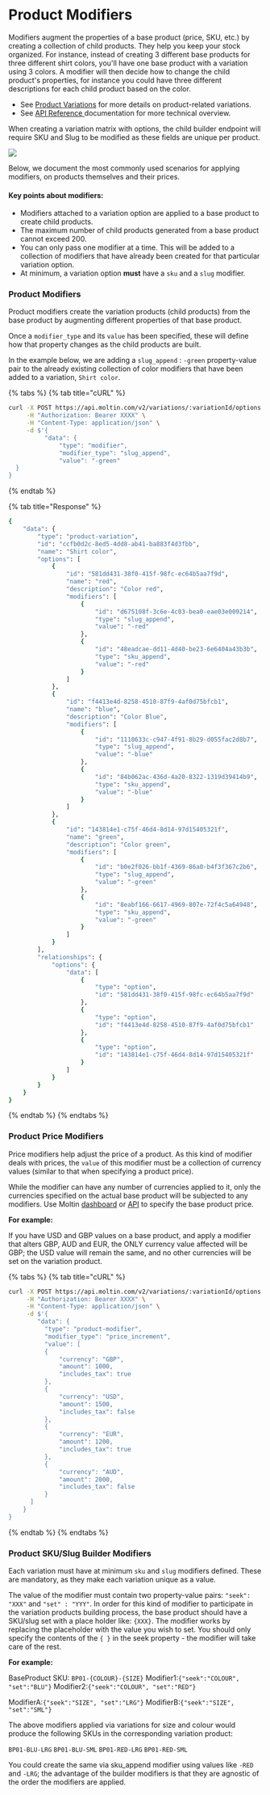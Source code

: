 # Product Modifiers

Modifiers augment the properties of a base product \(price, SKU, etc.\) by creating a collection of child products. They help you keep your stock organized. For instance, instead of creating 3 different base products for three different shirt colors, you'll have one base product with a variation using 3 colors. A modifier will then decide how to change the child product's properties, for instance you could have three different descriptions for each child product based on the color. 

* See [Product Variations](using-product-variations.md) for more details on product-related variations.
* See [API Reference ](https://docs.moltin.com/~/drafts/-LJYudcRbr7F0jcg1KME/primary/catalog/product-variations/modifiers)documentation for more technical overview.

When creating a variation matrix with options, the child builder endpoint will require SKU and Slug to be modified as these fields are unique per product.

![](../../.gitbook/assets/variations-explanation-2x.png)

Below, we document the most commonly used scenarios for applying modifiers, on products themselves and their prices.

#### Key points about modifiers:

* Modifiers attached to a variation option are applied to a base product to create child products.
* The maximum number of child products generated from a base product cannot exceed 200.
* You can only pass one modifier at a time. This will be added to a collection of modifiers that have already been created for that particular variation option.
* At minimum,  a variation option **must** have a  `sku` and a `slug` modifier.

### Product Modifiers

Product modifiers create the variation products \(child products\) from the base product by augmenting different properties of that base product. 

Once a `modifier_type` and its `value` has been specified, these will define how that property changes as the child products are built.

In the example below, we are adding a `slug_append` : `-green` property-value pair to the already existing collection of color modifiers that have been added to a variation, `Shirt color`.

{% tabs %}
{% tab title="cURL" %}
```bash
curl -X POST https://api.moltin.com/v2/variations/:variationId/options \
     -H "Authorization: Bearer XXXX" \
     -H "Content-Type: application/json" \
     -d $'{
          "data": {
              "type": "modifier",
              "modifier_type": "slug_append",
              "value": "-green"
  }
} 
```
{% endtab %}

{% tab title="Response" %}
```bash
{
    "data": {
        "type": "product-variation",
        "id": "ccfb0d2c-8ed5-4dd8-ab41-ba883f4d3fbb",
        "name": "Shirt color",
        "options": [
            {
                "id": "581dd431-38f0-415f-98fc-ec64b5aa7f9d",
                "name": "red",
                "description": "Color red",
                "modifiers": [
                    {
                        "id": "d675108f-3c6e-4c03-bea0-eae03e009214",
                        "type": "slug_append",
                        "value": "-red"
                    },
                    {
                        "id": "48eadcae-dd11-4d40-be23-6e6404a43b3b",
                        "type": "sku_append",
                        "value": "-red"
                    }
                ]
            },
            {
                "id": "f4413e4d-8258-4510-87f9-4af0d75bfcb1",
                "name": "blue",
                "description": "Color Blue",
                "modifiers": [
                    {
                        "id": "1118633c-c947-4f91-8b29-d055fac2d8b7",
                        "type": "slug_append",
                        "value": "-blue"
                    },
                    {
                        "id": "84b062ac-436d-4a20-8322-1319d39414b9",
                        "type": "sku_append",
                        "value": "-blue"
                    }
                ]
            },
            {
                "id": "143814e1-c75f-46d4-8d14-97d15405321f",
                "name": "green",
                "description": "Color green",
                "modifiers": [
                    {
                        "id": "b0e2f026-bb1f-4369-86a0-b4f3f367c2b6",
                        "type": "slug_append",
                        "value": "-green"
                    },
                    {
                        "id": "8eabf166-6617-4969-807e-72f4c5a64948",
                        "type": "sku_append",
                        "value": "-green"
                    }
                ]
            }
        ],
        "relationships": {
            "options": {
                "data": [
                    {
                        "type": "option",
                        "id": "581dd431-38f0-415f-98fc-ec64b5aa7f9d"
                    },
                    {
                        "type": "option",
                        "id": "f4413e4d-8258-4510-87f9-4af0d75bfcb1"
                    },
                    {
                        "type": "option",
                        "id": "143814e1-c75f-46d4-8d14-97d15405321f"
                    }
                ]
            }
        }
    }
}
```
{% endtab %}
{% endtabs %}

### Product Price Modifiers

Price modifiers help adjust the price of a product. As this kind of modifier deals with prices, the `value` of this modifier must be a collection of currency values \(similar to that when specifying a product price\). 

While the modifier can have any number of currencies applied to it, only the currencies specified on the actual base product will be subjected to any modifiers. Use Moltin [dashboard](https://dashboard.moltin.com) or [API](https://docs.moltin.com/~/drafts/-LJYudcRbr7F0jcg1KME/primary/catalog/products) to specify the base product price.

**For example:**

If you have USD and GBP values on a base product, and apply a modifier that alters GBP, AUD and EUR, the ONLY currency value affected will be GBP; the USD value will remain the same, and no other currencies will be set on the variation product.

{% tabs %}
{% tab title="cURL" %}
```bash
curl -X POST https://api.moltin.com/v2/variations/:variationId/options \
     -H "Authorization: Bearer XXXX" \
     -H "Content-Type: application/json" \
     -d $'{
        "data": {
          "type": "product-modifier",
          "modifier_type": "price_increment",
          "value": [
          {
              "currency": "GBP",
              "amount": 1000,
              "includes_tax": true
          },
          {
              "currency": "USD",
              "amount": 1500,
              "includes_tax": false
          },
          {
              "currency": "EUR",
              "amount": 1200,
              "includes_tax": true
          },
          {
              "currency": "AUD",
              "amount": 2000,
              "includes_tax": false
          }
      ]
    }
}
```
{% endtab %}
{% endtabs %}

### Product SKU/Slug Builder Modifiers

Each variation must have at minimum `sku` and `slug` modifiers defined. These are mandatory, as they make each variation unique as a value.

The value of the modifier must contain two property-value pairs: `"seek": "XXX"` and `"set" : "YYY"`. In order for this kind of modifier to participate in the variation products building process, the base product should have a SKU/slug set with a place holder like: `{XXX}`. The modifier works by replacing the placeholder with the value you wish to set. You should only specify the contents of the `{ }` in the seek property - the modifier will take care of the rest.

**For example:**

BaseProduct SKU: `BP01-{COLOUR}-{SIZE}` Modifier1:`{"seek":"COLOUR", "set":"BLU"}` Modifier2:`{"seek":"COLOUR", "set":"RED"}`

ModifierA:`{"seek":"SIZE", "set":"LRG"}` ModifierB:`{"seek":"SIZE", "set":"SML"}`

The above modifiers applied via variations for size and colour would produce the following SKUs in the corresponding variation product:

`BP01-BLU-LRG` `BP01-BLU-SML` `BP01-RED-LRG` `BP01-RED-SML`

You could create the same via sku\_append modifier using values like `-RED` and `-LRG`; the advantage of the builder modifiers is that they are agnostic of the order the modifiers are applied.



